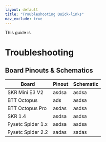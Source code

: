 ```yaml
---
layout: default
title: "Troubleshooting Quick-links"
nav_exclude: true
---
```


This guide is

# Troubleshooting 

## Board Pinouts & Schematics

Board | Pinout | Schematic
--- | --- | ---
SKR Mini E3 V2 | asdsa | asdsa 
BTT Octopus | ads | asdsa 
BTT Octopus Pro | asdas | asdsa 
SKR 1.4 | asdsa | asdsa 
Fysetc Spider 1.x | asdsa | asdsa 
Fysetc Spider 2.2 | sadas | sadas
